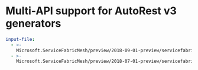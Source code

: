 # Multi-API support for AutoRest v3 generators

``` yaml $(enable-multi-api)
input-file:
  - >-
    Microsoft.ServiceFabricMesh/preview/2018-09-01-preview/servicefabricmesh.json
  - >-
    Microsoft.ServiceFabricMesh/preview/2018-07-01-preview/servicefabricmesh.json
```
